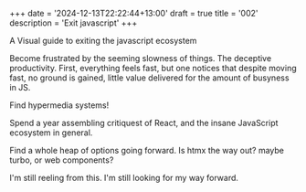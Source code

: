 +++
date = '2024-12-13T22:22:44+13:00'
draft = true
title = '002'
description = 'Exit javascript'
+++

A Visual guide to exiting the javascript ecosystem

Become frustrated by the seeming slowness of things. The deceptive productivity. First, everything feels fast, but one notices that despite moving fast, no ground is gained, little value delivered for the amount of busyness in JS.

Find hypermedia systems! 

Spend a year assembling critiquest of React, and the insane JavaScript ecosystem in general.

Find a whole heap of options going forward. Is htmx the way out? maybe turbo, or web components?

I'm still reeling from this. I'm still looking for my way forward.